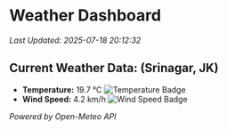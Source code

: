 
# Weather Dashboard

_Last Updated: 2025-07-18 20:12:32_

## Current Weather Data: (Srinagar, JK)
- **Temperature:** 19.7 °C ![Temperature Badge](https://img.shields.io/badge/Temperature-Low%20Temp-blue)
- **Wind Speed:** 4.2 km/h ![Wind Speed Badge](https://img.shields.io/badge/Wind%20Speed-Light%20Wind-blue)

*Powered by Open-Meteo API*
